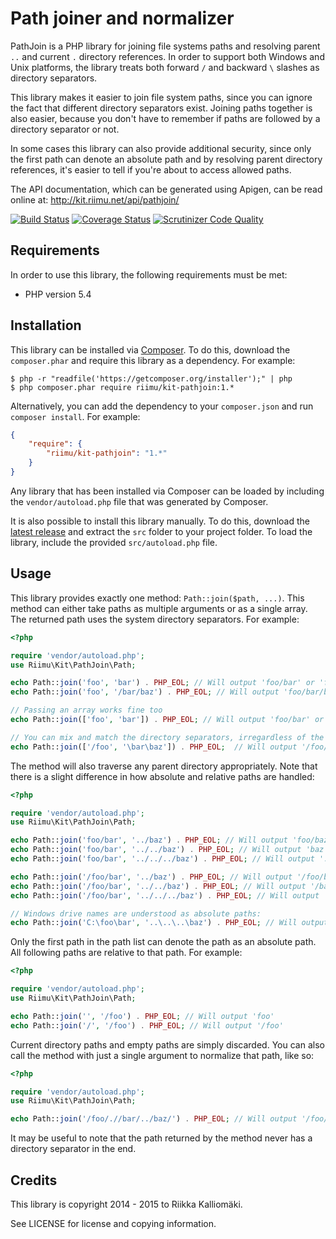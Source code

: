 # Path joiner and normalizer #

PathJoin is a PHP library for joining file systems paths and resolving parent
`..` and current `.` directory references. In order to support both Windows and
Unix platforms, the library treats both forward `/` and backward `\` slashes as
directory separators.

This library makes it easier to join file system paths, since you can ignore the
fact that different directory separators exist. Joining paths together is also
easier, because you don't have to remember if paths are followed by a directory
separator or not.

In some cases this library can also provide additional security, since only the
first path can denote an absolute path and by resolving parent directory
references, it's easier to tell if you're about to access allowed paths.

The API documentation, which can be generated using Apigen, can be read online
at: http://kit.riimu.net/api/pathjoin/

[![Build Status](https://img.shields.io/travis/Riimu/Kit-PathJoin.svg?style=flat)](https://travis-ci.org/Riimu/Kit-PathJoin)
[![Coverage Status](https://img.shields.io/coveralls/Riimu/Kit-PathJoin.svg?style=flat)](https://coveralls.io/r/Riimu/Kit-PathJoin?branch=master)
[![Scrutinizer Code Quality](https://img.shields.io/scrutinizer/g/Riimu/Kit-PathJoin.svg?style=flat)](https://scrutinizer-ci.com/g/Riimu/Kit-PathJoin/?branch=master)

## Requirements ##

In order to use this library, the following requirements must be met:

  * PHP version 5.4

## Installation ##

This library can be installed via [Composer](http://getcomposer.org/). To do
this, download the `composer.phar` and require this library as a dependency. For
example:

```
$ php -r "readfile('https://getcomposer.org/installer');" | php
$ php composer.phar require riimu/kit-pathjoin:1.*
```

Alternatively, you can add the dependency to your `composer.json` and run
`composer install`. For example:

```json
{
    "require": {
        "riimu/kit-pathjoin": "1.*"
    }
}
```

Any library that has been installed via Composer can be loaded by including the
`vendor/autoload.php` file that was generated by Composer.

It is also possible to install this library manually. To do this, download the
[latest release](https://github.com/Riimu/Kit-PathJoin/releases/latest) and
extract the `src` folder to your project folder. To load the library, include
the provided `src/autoload.php` file.

## Usage ##

This library provides exactly one method: `Path::join($path, ...)`. This method
can either take paths as multiple arguments or as a single array. The returned
path uses the system directory separators. For example:

```php
<?php

require 'vendor/autoload.php';
use Riimu\Kit\PathJoin\Path;

echo Path::join('foo', 'bar') . PHP_EOL; // Will output 'foo/bar' or 'foo\bar'
echo Path::join('foo', '/bar/baz') . PHP_EOL; // Will output 'foo/bar/baz' or 'foo\bar\baz'

// Passing an array works fine too
echo Path::join(['foo', 'bar']) . PHP_EOL; // Will output 'foo/bar' or 'foo\bar'

// You can mix and match the directory separators, irregardless of the system
echo Path::join(['/foo', '\bar\baz']) . PHP_EOL;  // Will output '/foo/bar/baz' or '\foo\bar\baz'
```

The method will also traverse any parent directory appropriately. Note that
there is a slight difference in how absolute and relative paths are handled:

```php
<?php

require 'vendor/autoload.php';
use Riimu\Kit\PathJoin\Path;

echo Path::join('foo/bar', '../baz') . PHP_EOL; // Will output 'foo/baz'
echo Path::join('foo/bar', '../../baz') . PHP_EOL; // Will output 'baz'
echo Path::join('foo/bar', '../../../baz') . PHP_EOL; // Will output '../baz'

echo Path::join('/foo/bar', '../baz') . PHP_EOL; // Will output '/foo/baz'
echo Path::join('/foo/bar', '../../baz') . PHP_EOL; // Will output '/baz'
echo Path::join('/foo/bar', '../../../baz') . PHP_EOL; // Will output '/baz'

// Windows drive names are understood as absolute paths:
echo Path::join('C:\foo\bar', '..\..\..\baz') . PHP_EOL; // Will output 'C:\baz'
```

Only the first path in the path list can denote the path as an absolute path.
All following paths are relative to that path. For example:

```php
<?php

require 'vendor/autoload.php';
use Riimu\Kit\PathJoin\Path;

echo Path::join('', '/foo') . PHP_EOL; // Will output 'foo'
echo Path::join('/', '/foo') . PHP_EOL; // Will output '/foo'
```

Current directory paths and empty paths are simply discarded. You can also call
the method with just a single argument to normalize that path, like so:

```php
<?php

require 'vendor/autoload.php';
use Riimu\Kit\PathJoin\Path;

echo Path::join('/foo/.//bar/../baz/') . PHP_EOL; // Will output '/foo/baz'
```

It may be useful to note that the path returned by the method never has a
directory separator in the end.

## Credits ##

This library is copyright 2014 - 2015 to Riikka Kalliomäki.

See LICENSE for license and copying information.
